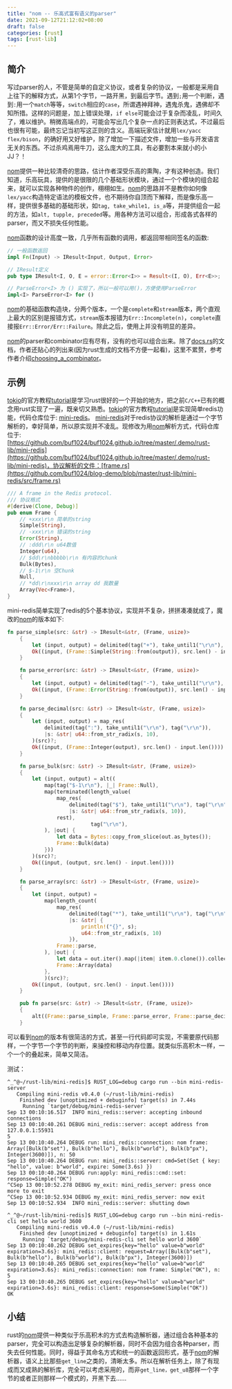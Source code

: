 ```yaml
---
title: "nom -- 乐高式富有语义的parser"
date: 2021-09-12T21:12:02+08:00
draft: false
categories: [rust] 
tags: [rust-lib]
---
```


## 简介

写过parser的人，不管是简单的自定义协议，或者复杂的协议，一般都是采用自上往下的解释方式，从第1个字节，一路开黑，到最后字节。遇到`;`用一个判断，遇到`:`用一个`match`等等，`switch`相应的`case`，所谓遇神拜神，遇鬼杀鬼，遇佛却不知所措。这样的问题是，加上错误处理，`if else`可能会过于复杂而凌乱，时间久了，难以维护。稍微高端点的，可能会写出几个复杂一点的正则表达式，不过最后也很有可能，最终忘记当初写这正则的含义。高端玩家估计就用`lex/yacc flex/bison`，的确好用又好维护，除了增加一下描述文件，增加一些与开发语言无关的东西。不过杀鸡焉用牛刀，这么庞大的工具，有必要割本来就小的小JJ？！

[nom](https://github.com/Geal/nom)提供一种比较清奇的思路，估计作者深受乐高的熏陶，才有这种创造。我们知道，乐高玩具，提供的是很限的几个基础形状模块，通过一个个模块的组合起来，就可以实现各种物件的创作，栩栩如生。[nom](https://github.com/Geal/nom)的思路并不是教你如何像`lex/yacc`构造特定语法的模板文件，也不期待你自顶而下解释，而是像乐高一样，提供很多基础的基础形状，如`tag, take_while1, is_a`等，并提供组合一起的方法，如`alt, tupple, preceded`等。用各种方法可以组合，形成各式各样的parser，而又不损失任何性能。

[nom](https://github.com/Geal/nom)函数的设计高度一致，几乎所有函数的调用，都返回带相同签名的函数:

```rust
// 一般函数返回
impl Fn(Input) -> IResult<Input, Output, Error>

// IResult定义
pub type IResult<I, O, E = error::Error<I>> = Result<(I, O), Err<E>>;

// ParseError<I> 为 () 实现了，所以一般可以用()，方便使用ParseError
impl<I> ParseError<I> for ()
```

[nom](https://github.com/Geal/nom)的基础函数构造块，分两个版本，一个是`complete`和`stream`版本，两个直观上最大的区别是报错方式，`stream`版本报错为`Err::Incomplete(n)`，`complete`直接报`Err::Error/Err::Failure`。除此之后，使用上并没有明显的差异。

[nom](https://github.com/Geal/nom)的parser和combinator应有尽有，没有的也可以组合出来。除了[docs.rs](https://docs.rs)的文档，作者还贴心的列出来(因为rust生成的文档不方便一起看)，这里不累赘，参考作者介绍[choosing_a_combinator](https://github.com/Geal/nom/blob/master/doc/choosing_a_combinator.md)。

## 示例

[tokio](https://tokio.rs)的官方教程[tutorial](https://tokio.rs/tokio/tutorial)是学习rust很好的一个开始的地方，把之前`C/C++`已有的概念用rust实现了一遍，既亲切又熟悉。[tokio](https://tokio.rs)的官方教程[tutorial](https://tokio.rs/tokio/tutorial)是实现简单redis功能，代码仓库位于: [mini-redis](https://github.com/tokio-rs/mini-redis)。 [mini-redis](https://github.com/tokio-rs/mini-redis)对于redis协议的解析是通过一个字节解析的，幸好简单，所以原实现并不凌乱。现修改为用[nom](https://github.com/Geal/nom)解析方式，代码仓库位于: [https://github.com/buf1024/buf1024.github.io/tree/master/.demo/rust-lib/mini-redis](https://github.com/buf1024/buf1024.github.io/tree/master/.demo/rust-lib/mini-redis)，协议解析的文件：[frame.rs](https://github.com/buf1024/blog-demo/blob/master/rust-lib/mini-redis/src/frame.rs)

```rust
/// A frame in the Redis protocol.
/// 协议格式
#[derive(Clone, Debug)]
pub enum Frame {
    // +xxx\r\n 简单的string
    Simple(String),
    // -xxx\r\n 错误的string
    Error(String),
    // :ddd\r\n u64数值
    Integer(u64),
    // $dd\r\nbbbbb\r\n 有内容的chunk
    Bulk(Bytes),
    // $-1\r\n 空Chunk
    Null,
    // *dd\r\nxxx\r\n array dd 我数量
    Array(Vec<Frame>),
}
```

mini-redis简单实现了redis的5个基本协议，实现并不复杂，拼拼凑凑就成了，魔改的[nom](https://github.com/Geal/nom)的版本如下:

```rust
fn parse_simple(src: &str) -> IResult<&str, (Frame, usize)>
    {
        let (input, output) = delimited(tag("+"), take_until1("\r\n"), tag("\r\n"))(src)?;
        Ok((input, (Frame::Simple(String::from(output)), src.len() - input.len())))
    }

    fn parse_error(src: &str) -> IResult<&str, (Frame, usize)>
    {
        let (input, output) = delimited(tag("-"), take_until1("\r\n"), tag("\r\n"))(src)?;
        Ok((input, (Frame::Error(String::from(output)), src.len() - input.len())))
    }

    fn parse_decimal(src: &str) -> IResult<&str, (Frame, usize)>
    {
        let (input, output) = map_res(
            delimited(tag(":"), take_until1("\r\n"), tag("\r\n")),
            |s: &str| u64::from_str_radix(s, 10),
        )(src)?;
        Ok((input, (Frame::Integer(output), src.len() - input.len())))
    }

    fn parse_bulk(src: &str) -> IResult<&str, (Frame, usize)>
    {
        let (input, output) = alt((
            map(tag("$-1\r\n"), |_| Frame::Null),
            map(terminated(length_value(
                map_res(
                    delimited(tag("$"), take_until1("\r\n"), tag("\r\n")),
                    |s: &str| u64::from_str_radix(s, 10)),
                rest),
                           tag("\r\n"),
            ), |out| {
                let data = Bytes::copy_from_slice(out.as_bytes());
                Frame::Bulk(data)
            }))
        )(src)?;
        Ok((input, (output, src.len() - input.len())))
    }

    fn parse_array(src: &str) -> IResult<&str, (Frame, usize)>
    {
        let (input, output) =
            map(length_count(
                map_res(
                    delimited(tag("*"), take_until1("\r\n"), tag("\r\n")),
                    |s: &str| {
                        println!("{}", s);
                        u64::from_str_radix(s, 10)
                    }),
                Frame::parse,
            ), |out| {
                let data = out.iter().map(|item| item.0.clone()).collect();
                Frame::Array(data)
            },
            )(src)?;
        Ok((input, (output, src.len() - input.len())))
    }

    pub fn parse(src: &str) -> IResult<&str, (Frame, usize)>
    {
        alt((Frame::parse_simple, Frame::parse_error, Frame::parse_decimal, Frame::parse_bulk, Frame::parse_array))(src)
    }
```

可以看到[nom](https://github.com/Geal/nom)的版本有很简洁的方式，甚至一行代码即可实现，不需要原代码那样，一个字节一个字节的判断，来操控和移动内存位置。就类似乐高积木一样，一个一个的叠起来，简单又简洁。

测试：

```shell
^_^@~/rust-lib/mini-redis]$ RUST_LOG=debug cargo run --bin mini-redis-server
   Compiling mini-redis v0.4.0 (~/rust-lib/mini-redis)
    Finished dev [unoptimized + debuginfo] target(s) in 7.44s
     Running `target/debug/mini-redis-server`
Sep 13 00:10:16.517  INFO mini_redis::server: accepting inbound connections
Sep 13 00:10:40.261 DEBUG mini_redis::server: accept address from 127.0.0.1:55931
5
Sep 13 00:10:40.264 DEBUG run: mini_redis::connection: nom frame: Array([Bulk(b"set"), Bulk(b"hello"), Bulk(b"world"), Bulk(b"px"), Integer(3600)]), n: 50
Sep 13 00:10:40.264 DEBUG run: mini_redis::server: cmd=Set(Set { key: "hello", value: b"world", expire: Some(3.6s) })
Sep 13 00:10:40.264 DEBUG run:apply: mini_redis::cmd::set: response=Simple("OK")
^CSep 13 00:10:52.278 DEBUG my_exit: mini_redis_server: press once more to exit
^CSep 13 00:10:52.934 DEBUG my_exit: mini_redis_server: now exit
Sep 13 00:10:52.934  INFO mini_redis::server: shutting down

^_^@~/rust-lib/mini-redis]$ RUST_LOG=debug cargo run --bin mini-redis-cli set hello world 3600 
   Compiling mini-redis v0.4.0 (~/rust-lib/mini-redis)
    Finished dev [unoptimized + debuginfo] target(s) in 1.61s
     Running `target/debug/mini-redis-cli set hello world 3600`
Sep 13 00:10:40.262 DEBUG set_expires{key="hello" value=b"world" expiration=3.6s}: mini_redis::client: request=Array([Bulk(b"set"), Bulk(b"hello"), Bulk(b"world"), Bulk(b"px"), Integer(3600)])
Sep 13 00:10:40.265 DEBUG set_expires{key="hello" value=b"world" expiration=3.6s}: mini_redis::connection: nom frame: Simple("OK"), n: 5
Sep 13 00:10:40.265 DEBUG set_expires{key="hello" value=b"world" expiration=3.6s}: mini_redis::client: response=Some(Simple("OK"))
OK

```

## 小结

rust的[nom](https://github.com/Geal/nom)提供一种类似于乐高积木的方式去构造解析器，通过组合各种基本的parser，完全可以构造出足够复杂的解析器，同时不会因为组合各种parser，而失去任何性能。同时，得益于其命名方式和统一的函数返回形式，基于[nom](https://github.com/Geal/nom)的解析器，语义上比那些`get_line`之类的，清晰太多。所以在解析任务上，除了有现成而又成熟的解析库，完全可以考虑采用的，而非`get_line，get_u8`那样一个字节的或者正则那样一个模式的，开黑下去……

